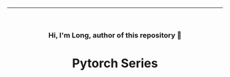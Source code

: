 ---
<!-- PROJECT LOGO -->
<br />
<div align="center">
    <h3>Hi, I'm Long, author of this repository 🚀</h3>


<h1 align="center">Pytorch Series</h1>